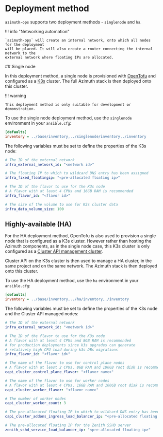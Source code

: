 # Deployment method

`azimuth-ops` supports two deployment methods - `singlenode` and `ha`.

!!! info "Networking automation"

    `azimuth-ops` will create an internal network, onto which all nodes for the deployment
    will be placed. It will also create a router connecting the internal network to the
    external network where floating IPs are allocated.

## Single node

In this deployment method, a single node is provisioned with [OpenTofu](https://opentofu.org/)
and configured as a [K3s](https://k3s.io/) cluster. The full Azimuth stack is then deployed
onto this cluster.

!!! warning

    This deployment method is only suitable for development or demonstration.

To use the single node deployment method, use the `singlenode` environment in your `ansible.cfg`:

```ini title="ansible.cfg"
[defaults]
inventory = ../base/inventory,../singlenode/inventory,./inventory
```

The following variables must be set to define the properties of the K3s node:

```yaml title="environments/my-site/inventory/group_vars/all/variables.yml"
# The ID of the external network
infra_external_network_id: "<network id>"

# The floating IP to which to wildcard DNS entry has been assigned
infra_fixed_floatingip: "<pre-allocated floating ip>"

# The ID of the flavor to use for the K3s node
# A flavor with at least 4 CPUs and 16GB RAM is recommended
infra_flavor_id: "<flavor id>"

# The size of the volume to use for K3s cluster data
infra_data_volume_size: 100
```

## Highly-available (HA)

For the HA deployment method, OpenTofu is also used to provision a single node that is
configured as a K3s cluster. However rather than hosting the Azimuth components, as in
the single node case, this K3s cluster is only configured as a
[Cluster API management cluster](https://cluster-api.sigs.k8s.io/user/concepts.html#management-cluster).

Cluster API on the K3s cluster is then used to manage a HA cluster, in the same project
and on the same network. The Azimuth stack is then deployed onto this cluster.

To use the HA deployment method, use the `ha` environment in your `ansible.cfg`:

```ini title="ansible.cfg"
[defaults]
inventory = ../base/inventory,../ha/inventory,./inventory
```

The following variables must be set to define the properties of the K3s node and the
Cluster API managed nodes:

```yaml title="environments/my-site/inventory/group_vars/all/variables.yml"
# The ID of the external network
infra_external_network_id: "<network id>"

# The ID of the flavor to use for the K3s node
# A flavor with at least 4 CPUs and 8GB RAM is recommended
# for production deployments since k3s upgrades can generate
# relatively high CPU load during k3s DBs migrations
infra_flavor_id: "<flavor id>"

# The name of the flavor to use for control plane nodes
# A flavor with at least 2 CPUs, 8GB RAM and 100GB root disk is recommended
capi_cluster_control_plane_flavor: "<flavor name>"

# The name of the flavor to use for worker nodes
# A flavor with at least 4 CPUs, 16GB RAM and 100GB root disk is recommended
capi_cluster_worker_flavor: "<flavor name>"

# The number of worker nodes
capi_cluster_worker_count: 3

# The pre-allocated floating IP to which to wildcard DNS entry has been assigned
capi_cluster_addons_ingress_load_balancer_ip: "<pre-allocated floating ip>"

# The pre-allocated floating IP for the Zenith SSHD server
zenith_sshd_service_load_balancer_ip: "<pre-allocated floating ip>"
```

